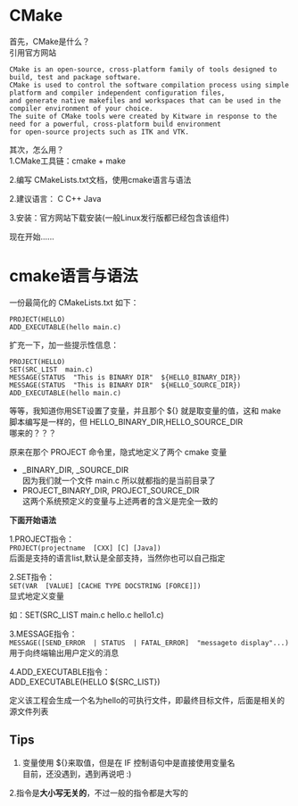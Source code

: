 # CMake  

首先，CMake是什么？  
引用官方网站
```
CMake is an open-source, cross-platform family of tools designed to build, test and package software. 
CMake is used to control the software compilation process using simple platform and compiler independent configuration files, 
and generate native makefiles and workspaces that can be used in the compiler environment of your choice. 
The suite of CMake tools were created by Kitware in response to the need for a powerful, cross-platform build environment 
for open-source projects such as ITK and VTK.
```

其次，怎么用？   
1.CMake工具链：cmake  + make    

2.编写  CMakeLists.txt文档，使用cmake语言与语法

2.建议语言： C C++ Java

3.安装：官方网站下载安装(一般Linux发行版都已经包含该组件)   

现在开始......

# cmake语言与语法    

一份最简化的  CMakeLists.txt  如下：     
```
PROJECT(HELLO)
ADD_EXECUTABLE(hello main.c)
```

扩充一下，加一些提示性信息：      
```
PROJECT(HELLO)
SET(SRC_LIST  main.c)
MESSAGE(STATUS  "This is BINARY DIR"  ${HELLO_BINARY_DIR})
MESSAGE(STATUS  "This is BINARY DIR"  ${HELLO_SOURCE_DIR})
ADD_EXECUTABLE(hello main.c)
```

等等，我知道你用SET设置了变量，并且那个 ${} 就是取变量的值，这和  make  脚本编写是一样的，但  HELLO_BINARY_DIR,HELLO_SOURCE_DIR   
哪来的？？？    

原来在那个 PROJECT 命令里，隐式地定义了两个  cmake 变量  
- <projectname>_BINARY_DIR, <projectname>_SOURCE_DIR      
因为我们就一个文件 main.c  所以就都指的是当前目录了      
- PROJECT_BINARY_DIR, PROJECT_SOURCE_DIR    
这两个系统预定义的变量与上述两者的含义是完全一致的

**下面开始语法**

1.PROJECT指令：      
`PROJECT(projectname  [CXX] [C] [Java])`      
后面是支持的语言list,默认是全部支持，当然你也可以自己指定

2.SET指令：      
`SET(VAR  [VALUE] [CACHE TYPE DOCSTRING [FORCE]])`    
显式地定义变量     

如：SET(SRC_LIST  main.c  hello.c hello1.c)

3.MESSAGE指令：           
`MESSAGE([SEND_ERROR  | STATUS  | FATAL_ERROR]  "messageto display"...)`      
用于向终端输出用户定义的消息

4.ADD_EXECUTABLE指令：        
ADD_EXECUTABLE(HELLO  ${SRC_LIST})        

定义该工程会生成一个名为hello的可执行文件，即最终目标文件，后面是相关的源文件列表




## Tips 

1.  变量使用  ${}来取值，但是在  IF  控制语句中是直接使用变量名     
目前，还没遇到，遇到再说吧 :)

2.指令是**大小写无关的**，不过一般的指令都是大写的


























